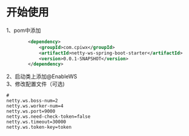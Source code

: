 # 开始使用
1、pom中添加
```xml
        <dependency>
            <groupId>com.cpiwx</groupId>
            <artifactId>netty-ws-spring-boot-starter</artifactId>
            <version>0.0.1-SNAPSHOT</version>
        </dependency>
```
2、启动类上添加@EnableWS  
3、修改配置文件（可选)
```properties
#
netty.ws.boss-num=2
netty.ws.worker-num=4
netty.ws.port=9000
netty.ws.need-check-token=false
netty.ws.timeout=30000
netty.ws.token-key=token
```
